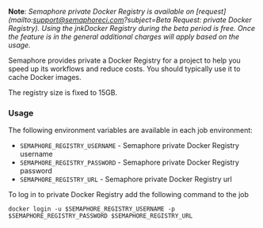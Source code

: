 __Note__: *Semaphore private Docker Registry is available on [request](mailto:support@semaphoreci.com?subject=Beta Request: private Docker Registry).
Using the jnkDocker Registry during the beta period is free.
Once the feature is in the general additional charges will apply based on
the usage.*

Semaphore provides private a Docker Registry for a project
to help you speed up its workflows and reduce costs.
You should typically use it to cache Docker images.

The registry size is fixed to 15GB.

### Usage

The following environment variables are available in each job environment:

- `SEMAPHORE_REGISTRY_USERNAME` - Semaphore private Docker Registry username
- `SEMAPHORE_REGISTRY_PASSWORD` - Semaphore private Docker Registry password
- `SEMAPHORE_REGISTRY_URL` - Semaphore private Docker Registry url

To log in to private Docker Registry add the following command to the job

`docker login -u $SEMAPHORE_REGISTRY_USERNAME -p $SEMAPHORE_REGISTRY_PASSWORD $SEMAPHORE_REGISTRY_URL`
